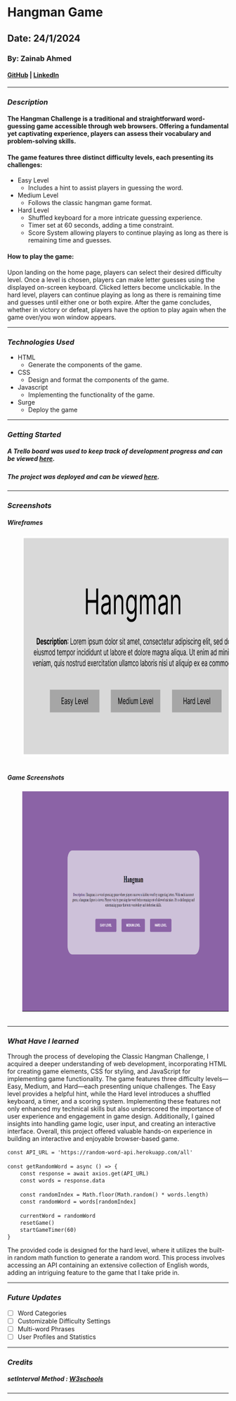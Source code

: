 # Hangman Game
## Date: 24/1/2024
### By: Zainab Ahmed
#### [GitHub](https://github.com/zynbahmed) | [LinkedIn](https://www.linkedin.com/in/zainab-ahmed-795840278/)

***

### ***Description***
#### The Hangman Challenge is a traditional and straightforward word-guessing game accessible through web browsers. Offering a fundamental yet captivating experience, players can assess their vocabulary and problem-solving skills.
#### The game features three distinct difficulty levels, each presenting its challenges:
* Easy Level
  * Includes a hint to assist players in guessing the word.
* Medium Level
  * Follows the classic hangman game format.
* Hard Level
  * Shuffled keyboard for a more intricate guessing experience.
  * Timer set at 60 seconds, adding a time constraint.
  * Score System allowing players to continue playing as long as there is remaining time and guesses.
#### How to play the game: 
Upon landing on the home page, players can select their desired difficulty level. Once a level is chosen, players can make letter guesses using the displayed on-screen keyboard. Clicked letters become unclickable. In the hard level, players can continue playing as long as there is remaining time and guesses until either one or both expire. After the game concludes, whether in victory or defeat, players have the option to play again when the game over/you won window appears.
***

### ***Technologies Used***
* HTML
    * Generate the components of the game. 
* CSS
    * Design and format the components of the game.
* Javascript
    * Implementing the functionality of the game.
* Surge
    * Deploy the game 

***

### ***Getting Started***

##### A Trello board was used to keep track of development progress and can be viewed [here](https://trello.com/b/Fej04Qoz/hangman-game).
##### The project was deployed and can be viewed [here](https://high-pitched-mind.surge.sh/).

***

### ***Screenshots***
##### Wireframes
<div align="center">
  <pre>
    <img src="screenshots/wireframeHomePage.png" height="500" />&nbsp;&nbsp;&nbsp;<img src="screenshots/wireframeEasy.png" height="500" />&nbsp;&nbsp;&nbsp;<img src="screenshots/wireframeMed.png" height="500" />&nbsp;&nbsp;&nbsp;<img src="screenshots/wireframeHard.png" height="500" />
  </pre>
</div>

##### Game Screenshots
<div align="center">
  <pre>
    <img src="screenshots/homePage.png" height="500" />&nbsp;&nbsp;&nbsp;<img src="screenshots/easyPage.png" height="500" />&nbsp;&nbsp;&nbsp;<img src="screenshots/medPage.png" height="500" />&nbsp;&nbsp;&nbsp;<img src="screenshots/hardPage.png" height="500" />&nbsp;&nbsp;&nbsp;<img src="screenshots/youWon.png" height="500" />&nbsp;&nbsp;&nbsp;<img src="screenshots/gameOver.png" height="500" />
  </pre>
</div>

***
### ***What Have I learned***
Through the process of developing the Classic Hangman Challenge, I acquired a deeper understanding of web development, incorporating HTML for creating game elements, CSS for styling, and JavaScript for implementing game functionality. The game features three difficulty levels—Easy, Medium, and Hard—each presenting unique challenges. The Easy level provides a helpful hint, while the Hard level introduces a shuffled keyboard, a timer, and a scoring system. Implementing these features not only enhanced my technical skills but also underscored the importance of user experience and engagement in game design. Additionally, I gained insights into handling game logic, user input, and creating an interactive interface. Overall, this project offered valuable hands-on experience in building an interactive and enjoyable browser-based game.

```
const API_URL = 'https://random-word-api.herokuapp.com/all'

const getRandomWord = async () => {
    const response = await axios.get(API_URL)
    const words = response.data

    const randomIndex = Math.floor(Math.random() * words.length)
    const randomWord = words[randomIndex]

    currentWord = randomWord
    resetGame()
    startGameTimer(60)
}
```
The provided code is designed for the hard level, where it utilizes the built-in random math function to generate a random word. This process involves accessing an API containing an extensive collection of English words, adding an intriguing feature to the game that I take pride in.

***
### ***Future Updates***
- [ ] Word Categories
- [ ] Customizable Difficulty Settings
- [ ] Multi-word Phrases
- [ ] User Profiles and Statistics

***

### ***Credits***

##### setInterval Method : [W3schools](https://www.w3schools.com/jsref/met_win_setinterval.asp)

***
